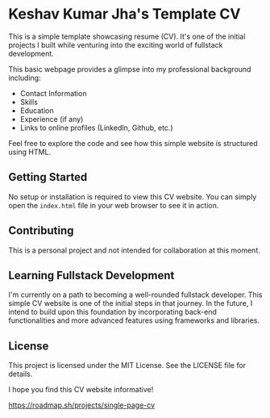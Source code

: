# Keshav Kumar Jha's Template CV

This is a simple template showcasing resume (CV). It's one of the initial projects I built while venturing into the exciting world of fullstack development. 

This basic webpage provides a glimpse into my professional background including:

* Contact Information
* Skills
* Education
* Experience (if any)
* Links to online profiles (LinkedIn, Github, etc.)

Feel free to explore the code and see how this simple website is structured using HTML.

## Getting Started

No setup or installation is required to view this CV website. You can simply open the `index.html` file in your web browser to see it in action.

## Contributing

This is a personal project and not intended for collaboration at this moment.

## Learning Fullstack Development

I'm currently on a path to becoming a well-rounded fullstack developer. This simple CV website is one of the initial steps in that journey.  In the future, I intend to build upon this foundation by incorporating back-end functionalities and more advanced features using frameworks and libraries.

## License

This project is licensed under the MIT License. See the LICENSE file for details.

I hope you find this CV website informative!



https://roadmap.sh/projects/single-page-cv
